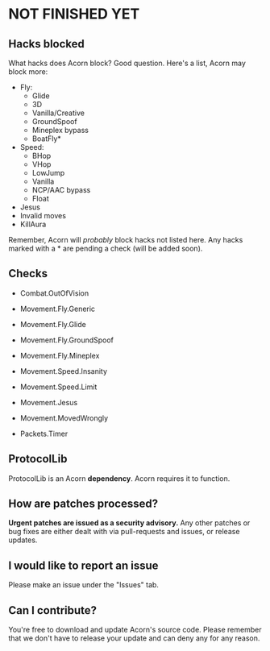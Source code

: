 # NOT FINISHED YET

## Hacks blocked
What hacks does Acorn block? Good question. Here's a list, Acorn may block more:
- Fly:
  - Glide
  - 3D
  - Vanilla/Creative
  - GroundSpoof
  - Mineplex bypass
  - BoatFly*
- Speed:
  - BHop
  - VHop
  - LowJump
  - Vanilla
  - NCP/AAC bypass
  - Float
- Jesus
- Invalid moves
- KillAura

Remember, Acorn will *probably* block hacks not listed here. Any hacks marked with a * are pending a check (will be added soon).

## Checks
- Combat.OutOfVision

- Movement.Fly.Generic
- Movement.Fly.Glide
- Movement.Fly.GroundSpoof
- Movement.Fly.Mineplex

- Movement.Speed.Insanity
- Movement.Speed.Limit

- Movement.Jesus
- Movement.MovedWrongly

- Packets.Timer

## ProtocolLib
ProtocolLib is an Acorn **dependency**. Acorn requires it to function.

## How are patches processed?
**Urgent patches are issued as a security advisory.** Any other patches or bug fixes are either dealt with via pull-requests and issues, or release updates.

## I would like to report an issue
Please make an issue under the "Issues" tab.

## Can I contribute?
You're free to download and update Acorn's source code. Please remember that we don't have to release your update and can deny any for any reason.
